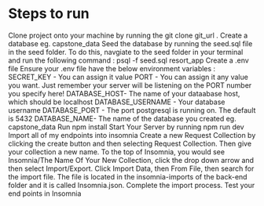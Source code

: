 # Steps to run

Clone project onto your machine by running the git clone git_url .
Create a database eg. capstone_data
Seed the database by running the seed.sql file in the seed folder.
To do this, navgiate to the seed folder in your terminal and run the following command : psql -f seed.sql resort_app
Create a .env file
Ensure your .env file have the below environment variables :
SECRET_KEY - You can assign it value
PORT - You can assign it any value you want. Just remember your server will be listening on the PORT number you specify here!
DATABASE_HOST- The name of your dataabase host, which should be localhost
DATABASE_USERNAME - Your database username
DATABASE_PORT - The port postgresql is running on. The default is 5432
DATABASE_NAME- The name of the database you created eg. capstone_data
Run npm install
Start Your Server by running npm run dev
Import all of my endpoints into insomnia
Create a new Request Collection by clicking the create button and then selecting Request Collection. Then give your collection a new name.
To the top of Insomnia, you would see Insomnia/The Name Of Your New Collection, click the drop down arrow and then select Import/Export.
Click Import Data, then From File, then search for the import file. The file is located in the insomnia-imports of the back-end folder and it is called Insomnia.json.
Complete the import process.
Test your end points in Insomnia
